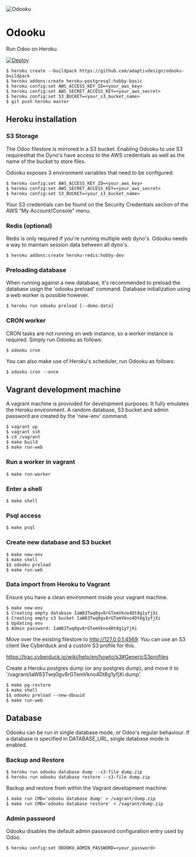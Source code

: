 ![Odooku](https://cdn.rawgit.com/adaptivdesign/odooku/master/img.svg "Odooku")

# Odooku
Run Odoo on Heroku.

[![Deploy](https://www.herokucdn.com/deploy/button.svg)](https://heroku.com/deploy)

```
$ heroku create --buildpack https://github.com/adaptivdesign/odooku-buildpack
$ heroku addons:create heroku-postgresql:hobby-basic
$ heroku config:set AWS_ACCESS_KEY_ID=<your_aws_key>
$ heroku config:set AWS_SECRET_ACCESS_KEY=<your_aws_secret>
$ heroku config:set S3_BUCKET=<your_s3_bucket_name>
$ git push heroku master
```

## Heroku installation

### S3 Storage
The Odoo filestore is mirrored in a S3 bucket. Enabling Odooku to use S3
requiresthat the Dyno's have access to the AWS credentials as well as the
name of the bucket to store files.

Odooku exposes 3 environment variables that need to be configured:

```
$ heroku config:set AWS_ACCESS_KEY_ID=<your_aws_key>
$ heroku config:set AWS_SECRET_ACCESS_KEY=<your_aws_secret>
$ heroku config:set S3_BUCKET=<your_s3_bucket_name>
```

Your S3 credentials can be found on the Security Credentials section of the
AWS “My Account/Console” menu.

### Redis (optional)
Redis is only required if you're running multiple web dyno's. Odooku needs a way
to maintain session data between all dyno's.

```
$ heroku addons:create heroku-redis:hobby-dev
```

### Preloading database
When running against a new database, it's recommended to preload the database
usign the 'odooku preload' command. Database initialization using a web worker
is possible however.

```
$ heroku run odooku preload [--demo-data]
```

### CRON worker

CRON tasks are not running on web instance, so a worker instance is required.
Simply run Odooku as follows:

```
$ odooku cron
```

You can also make use of Heroku's scheduler, run Odooku as follows:

```
$ odooku cron --once
```

## Vagrant development machine
A vagrant machine is provivded for development purposes. It fully emulates
the Heroku environment. A random database, S3 bucket and admin password are
created by the 'new-env' command.

```
$ vagrant up
$ vagrant ssh
$ cd /vagrant
$ make build
$ make run-web
```

### Run a worker in vagrant

```
$ make run-worker
```

### Enter a shell

```
$ make shell
```

### Psql access

```
$ make psql
```

### Create new database and S3 bucket

```
$ make new-env
$ make shell
$$ odooku preload
$ make run-web
```

### Data import from Heroku to Vagrant

Ensure you have a clean environment inside your vagrant machine.

```
$ make new-env
$ Creating empty database IaW83Twq0gv8rGTemVkno4Dt8g1yfjXi
$ Creating empty s3 bucket IaW83Twq0gv8rGTemVkno4Dt8g1yfjXi
$ Updating env
$ Admin password: IaW83Twq0gv8rGTemVkno4Dt8g1yfjXi
```

Move over the existing filestore to http://127.0.0.1:4569. You can use
an S3 client like Cyberduck and a custom S3 profile for this.

https://trac.cyberduck.io/wiki/help/en/howto/s3#GenericS3profiles


Create a Heroku postgres dump (or any postgres dump), and move it to
'/vagrant/IaW83Twq0gv8rGTemVkno4Dt8g1yfjXi.dump'.

```
$ make pg-restore
$ make shell
$$ odooku preload --new-dbuuid
$ make run-web
```


## Database
Odooku can be run in single database mode, or Odoo's regular behaviour. If a
database is specified in DATABASE_URL, single database mode is enabled.

### Backup and Restore

```
$ heroku run odooku database dump --s3-file dump.zip
$ heroku run odooku database restore --s3-file dump.zip
```

Backup and restore from within the Vagrant development machine:

```
$ make run CMD='odooku database dump' > /vagrant/dump.zip
$ make run CMD='odooku database restore' < /vagrant/dump.zip
```


### Admin password
Odooku disables the default admin password configuration entry used by Odoo.

```
$ heroku config:set ODOOKU_ADMIN_PASSWORD=<your_password>
```
